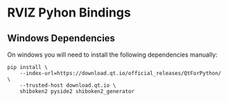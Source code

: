 # RVIZ Pyhon Bindings


## Windows Dependencies
On windows you will need to install the following dependencies manually:

```
pip install \
    --index-url=https://download.qt.io/official_releases/QtForPython/ \
    --trusted-host download.qt.io \
    shiboken2 pyside2 shiboken2_generator
```